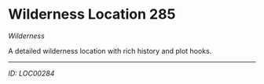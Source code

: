 # Wilderness Location 285

*Wilderness*

A detailed wilderness location with rich history and plot hooks.

---
*ID: LOC00284*